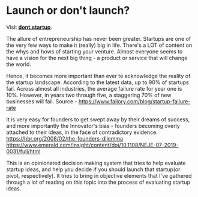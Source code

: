 # Launch or don't launch?

Visit [**dont.startup**](https://dont.startup).

The allure of entrepreneurship has never been greater. Startups are one of the very few ways to make it (really) big in life. There's a LOT of content on the whys and hows of starting your venture. Almost everyone seems to have a vision for the next big thing - a product or service that will change the world.

Hence, it becomes more important than ever to acknowledge the reality of the startup landscape. 
   According to the latest data, up to 90% of startups fail. Across almost all industries, the average failure rate for year one is 10%. However, in years two through five, a staggering 70% of new businesses will fail.
   Source - https://www.failory.com/blog/startup-failure-rate

It is very easy for founders to get swept away by their dreams of success, and more importantly the Innovator's bias - founders becoming overly attached to their ideas, in the face of contradictory evidence.
https://hbr.org/2008/02/the-founders-dilemma
https://www.emerald.com/insight/content/doi/10.1108/NEJE-07-2019-0031/full/html

This is an opinionated decision making system that tries to help evaluate startup ideas, and help you decide if you should launch that startup(or pivot, respectively). It tries to bring in objective elements that I've gathered through a lot of reading on this topic into the process of evaluating startup ideas. 



